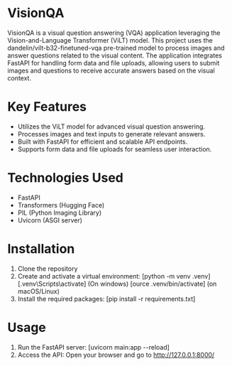 # VisionQA
VisionQA is a visual question answering (VQA) application leveraging the Vision-and-Language Transformer (ViLT) model.
This project uses the dandelin/vilt-b32-finetuned-vqa pre-trained model to process images and answer questions related to the visual content. 
The application integrates FastAPI for handling form data and file uploads, allowing users to submit images and questions to receive accurate answers based on the visual context.

# Key Features
* Utilizes the ViLT model for advanced visual question answering.
* Processes images and text inputs to generate relevant answers.
* Built with FastAPI for efficient and scalable API endpoints.
* Supports form data and file uploads for seamless user interaction.

# Technologies Used
* FastAPI
* Transformers (Hugging Face)
* PIL (Python Imaging Library)
* Uvicorn (ASGI server)

# Installation
1. Clone the repository
2. Create and activate a virtual environment: [python -m venv .venv] [.venv\Scripts\activate] (On windows) [ource .venv/bin/activate] (on macOS/Linux)
3. Install the required packages: [pip install -r requirements.txt]

# Usage
1. Run the FastAPI server: [uvicorn main:app --reload]
2. Access the API: Open your browser and go to http://127.0.0.1:8000/
